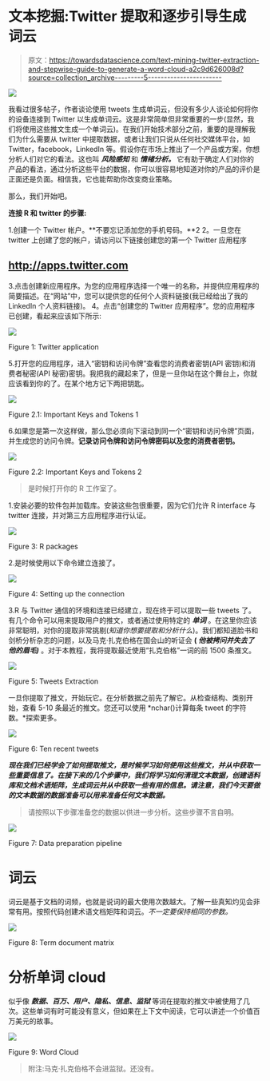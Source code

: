 # 文本挖掘:Twitter 提取和逐步引导生成词云

> 原文：<https://towardsdatascience.com/text-mining-twitter-extraction-and-stepwise-guide-to-generate-a-word-cloud-a2c9d626008d?source=collection_archive---------5----------------------->

![](img/e9e23ffc537d718a2fb9948c3ba32fe5.png)

我看过很多帖子，作者谈论使用 tweets 生成单词云，但没有多少人谈论如何将你的设备连接到 Twitter 以生成单词云。这是非常简单但非常重要的一步(显然，我们将使用这些推文生成一个单词云)。在我们开始技术部分之前，重要的是理解我们为什么需要从 twitter 中提取数据，或者让我们只说从任何社交媒体平台，如 Twitter，facebook，LinkedIn 等。假设你在市场上推出了一个产品或方案，你想分析人们对它的看法。这也叫 ***风险感知*** 和 ***情绪分析。*** 它有助于确定人们对你的产品的看法，通过分析这些平台的数据，你可以很容易地知道对你的产品的评价是正面还是负面。相信我，它也能帮助你改变商业策略。

那么，我们开始吧。

**连接 R 和 twitter 的步骤:**

1.创建一个 Twitter 帐户。**不要忘记添加您的手机号码。**2
2。一旦您在 twitter 上创建了您的帐户，请访问以下链接创建您的第一个 Twitter 应用程序

## http://apps.twitter.com

3.点击创建新应用程序。为您的应用程序选择一个唯一的名称，并提供应用程序的简要描述。在“网站”中，您可以提供您的任何个人资料链接(我已经给出了我的 LinkedIn 个人资料链接)。
4。点击“创建您的 Twitter 应用程序”。您的应用程序已创建，看起来应该如下所示:

![](img/64789d9142d2811799f7ab7ff2499007.png)

Figure 1: Twitter application

5.打开您的应用程序，进入“密钥和访问令牌”查看您的消费者密钥(API 密钥)和消费者秘密(API 秘密)密钥。我把我的藏起来了，但是一旦你站在这个舞台上，你就应该看到你的了。在某个地方记下两把钥匙。

![](img/676f3bf89a8f5aae9b95ed2c73e008a7.png)

Figure 2.1: Important Keys and Tokens 1

6.如果您是第一次这样做，那么您必须向下滚动到同一个“密钥和访问令牌”页面，并生成您的访问令牌。**记录访问令牌和访问令牌密码以及您的消费者密钥。**

![](img/1db1129619ef76a4636cddc4e7357ef1.png)

Figure 2.2: Important Keys and Tokens 2

> 是时候打开你的 R 工作室了。

1.安装必要的软件包并加载库。安装这些包很重要，因为它们允许 R interface 与 twitter 连接，并对第三方应用程序进行认证。

![](img/8d58caaaf9f0240092d9f980683a9e24.png)

Figure 3: R packages

2.是时候使用以下命令建立连接了。

![](img/698ee7f70cf29aae60a5dd8eee2654f4.png)

Figure 4: Setting up the connection

3.R 与 Twitter 通信的环境和连接已经建立，现在终于可以提取一些 tweets 了。有几个命令可以用来提取用户的推文，或者通过使用特定的 ***单词*** 。在这里你应该非常聪明，对你的提取非常挑剔(*知道你想要提取和分析什么*)。我们都知道脸书和剑桥分析杂志的问题，以及马克·扎克伯格在国会山的听证会 **( *他被拷问并失去了他的眉毛)*** 。对于本教程，我将提取最近使用“扎克伯格”一词的前 1500 条推文。

![](img/4c695500c153a92638ffc95cd9c9b4f3.png)

Figure 5: Tweets Extraction

一旦你提取了推文，开始玩它。在分析数据之前先了解它。从检查结构、类别开始，查看 5-10 条最近的推文。您还可以使用 *nchar()计算每条 tweet 的字符数。*探索更多。

![](img/ecbfcdb273ca7220b2c70f703a25cb92.png)

Figure 6: Ten recent tweets

***现在我们已经学会了如何提取推文，是时候学习如何使用这些推文，并从中获取一些重要信息了。在接下来的几个步骤中，我们将学习如何清理文本数据，创建语料库和文档术语矩阵，生成词云并从中获取一些有用的信息。请注意，我们今天要做的文本数据的数据准备可以用来准备任何文本数据。***

> 请按照以下步骤准备您的数据以供进一步分析。这些步骤不言自明。

![](img/134eb57f5114647e33a2363ae2c9479a.png)

Figure 7: Data preparation pipeline

# **词云**

词云是基于文档的词频，也就是说词的最大使用次数越大。了解一些真知灼见会非常有用。按照代码创建术语文档矩阵和词云。*不一定要保持相同的参数。*

![](img/75d19a99d20e8f87b217cdfc7511635c.png)

Figure 8: Term document matrix

# 分析单词 cloud

似乎像 ***数据、百万、用户、隐私、信息、监狱*** 等词在提取的推文中被使用了几次。这些单词有时可能没有意义，但如果在上下文中阅读，它可以讲述一个价值百万美元的故事。

![](img/79bfcc1a762858409092c6e765f596bd.png)

Figure 9: Word Cloud

> 附注:马克·扎克伯格不会进监狱。还没有。
